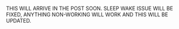 THIS WILL ARRIVE IN THE POST SOON. SLEEP WAKE ISSUE WILL BE FIXED, ANYTHING NON-WORKING WILL WORK AND THIS WILL BE UPDATED. 
